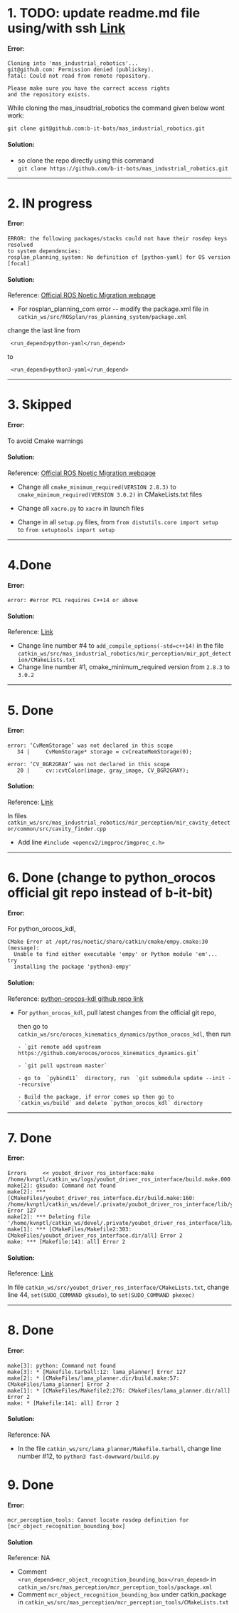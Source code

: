 # 1. TODO: update readme.md file using/with ssh [Link](https://docs.github.com/en/authentication/connecting-to-github-with-ssh/generating-a-new-ssh-key-and-adding-it-to-the-ssh-agent)

#### Error: 

```
Cloning into 'mas_industrial_robotics'...
git@github.com: Permission denied (publickey).
fatal: Could not read from remote repository.

Please make sure you have the correct access rights
and the repository exists.

```

While cloning the mas_insudtrial_robotics the command given below wont work: 

```
git clone git@github.com:b-it-bots/mas_industrial_robotics.git
```


#### Solution:  

- so clone the repo directly using this command  
`git clone https://github.com/b-it-bots/mas_industrial_robotics.git`


-----

# 2. IN progress

#### Error:

```
ERROR: the following packages/stacks could not have their rosdep keys resolved
to system dependencies:
rosplan_planning_system: No definition of [python-yaml] for OS version [focal]
```

#### Solution:

Reference: [Official ROS Noetic Migration webpage](http://wiki.ros.org/action/fullsearch/noetic/Migration?action=fullsearch&context=180&value=linkto%3A%22noetic%2FMigration%22)

- For rosplan_planning_com error -- modify the package.xml file in 
`catkin_ws/src/ROSplan/ros_planning_system/package.xml` 

change the last line from 

```
 <run_depend>python-yaml</run_depend> 
 ```
 
 to 

 ```
  <run_depend>python3-yaml</run_depend> 
```
-----

# 3. Skipped

#### Error:

To avoid Cmake warnings

#### Solution: 

Reference: [Official ROS Noetic Migration webpage](http://wiki.ros.org/action/fullsearch/noetic/Migration?action=fullsearch&context=180&value=linkto%3A%22noetic%2FMigration%22)

- Change all `cmake_minimum_required(VERSION 2.8.3)` to `cmake_minimum_required(VERSION 3.0.2)` in CMakeLists.txt files

- Change all `xacro.py` to `xacro` in launch files 

- Change in all `setup.py` files,
from
`from distutils.core import setup`  
to
`from setuptools import setup`

-----

# 4.Done

#### Error:

```
error: #error PCL requires C++14 or above
```

#### Solution:

Reference: [Link](https://github.com/PointCloudLibrary/pcl/issues/2968)

- Change line number #4 to `add_compile_options(-std=c++14)`  in the file `catkin_ws/src/mas_industrial_robotics/mir_perception/mir_ppt_detection/CMakeLists.txt`
- Change line number #1, cmake_minimum_required version from `2.8.3` to `3.0.2`

-----

# 5. Done

#### Error:

```
error: ‘CvMemStorage’ was not declared in this scope
   34 |     CvMemStorage* storage = cvCreateMemStorage(0);
```

```
error: ‘CV_BGR2GRAY’ was not declared in this scope
   20 |     cv::cvtColor(image, gray_image, CV_BGR2GRAY);
```

#### Solution:

Reference: [Link](https://stackoverflow.com/a/11604986/6920365)

In files 
`catkin_ws/src/mas_industrial_robotics/mir_perception/mir_cavity_detector/common/src/cavity_finder.cpp`

- Add line `#include <opencv2/imgproc/imgproc_c.h>`

-----

# 6. Done (change to python_orocos official git repo instead of b-it-bit)

#### Error:

For python_orocos_kdl,
```
CMake Error at /opt/ros/noetic/share/catkin/cmake/empy.cmake:30 (message):
  Unable to find either executable 'empy' or Python module 'em'...  try
  installing the package 'python3-empy'
```

#### Solution:

Reference: [python-orocos-kdl github repo link](https://github.com/orocos/orocos_kinematics_dynamics.git)

- For `python_orocos_kdl`, pull latest changes from the official git repo,

  then go to `catkin_ws/src/orocos_kinematics_dynamics/python_orocos_kdl`, then run

      - `git remote add upstream https://github.com/orocos/orocos_kinematics_dynamics.git`

      - `git pull upstream master`

      - go to  `pybind11`  directory, run  `git submodule update --init --recursive`

      - Build the package, if error comes up then go to  `catkin_ws/build` and delete `python_orocos_kdl` directory

-----

# 7. Done

#### Error:

```
Errors     << youbot_driver_ros_interface:make /home/kvnptl/catkin_ws/logs/youbot_driver_ros_interface/build.make.000.log     
make[2]: gksudo: Command not found
make[2]: *** [CMakeFiles/youbot_driver_ros_interface.dir/build.make:160: /home/kvnptl/catkin_ws/devel/.private/youbot_driver_ros_interface/lib/youbot_driver_ros_interface/youbot_driver_ros_interface] Error 127
make[2]: *** Deleting file '/home/kvnptl/catkin_ws/devel/.private/youbot_driver_ros_interface/lib/youbot_driver_ros_interface/youbot_driver_ros_interface'
make[1]: *** [CMakeFiles/Makefile2:303: CMakeFiles/youbot_driver_ros_interface.dir/all] Error 2
make: *** [Makefile:141: all] Error 2
```

#### Solution:

Reference: [Link](https://askubuntu.com/a/1192202/922137)

In file `catkin_ws/src/youbot_driver_ros_interface/CMakeLists.txt`, change line 44, `set(SUDO_COMMAND gksudo)`, to `set(SUDO_COMMAND pkexec)`

-----

# 8. Done

#### Error:

```
make[3]: python: Command not found
make[3]: * [Makefile.tarball:12: lama_planner] Error 127
make[2]: * [CMakeFiles/lama_planner.dir/build.make:57: CMakeFiles/lama_planner] Error 2
make[1]: * [CMakeFiles/Makefile2:276: CMakeFiles/lama_planner.dir/all] Error 2
make: * [Makefile:141: all] Error 2
```

#### Solution:

Reference: NA

- In the file `catkin_ws/src/lama_planner/Makefile.tarball`, change line number #12, to `python3 fast-downward/build.py`

# 9. Done

#### Error:

```
mcr_perception_tools: Cannot locate rosdep definition for [mcr_object_recognition_bounding_box]
```

#### Solution

Reference: NA

- Comment `<run_depend>mcr_object_recognition_bounding_box</run_depend>` in `catkin_ws/src/mas_perception/mcr_perception_tools/package.xml` 
- Comment `mcr_object_recognition_bounding_box` under catkin_package in `catkin_ws/src/mas_perception/mcr_perception_tools/CMakeLists.txt`
